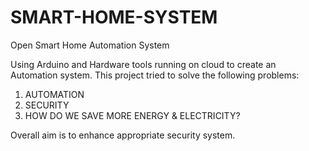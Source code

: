 # SMART-HOME-SYSTEM
Open Smart Home Automation System 

Using Arduino and Hardware tools running on cloud to create an Automation system. This project tried to solve the following problems: 
1. AUTOMATION
2. SECURITY
3. HOW DO WE SAVE MORE ENERGY & ELECTRICITY?

Overall aim is to enhance appropriate security system.
